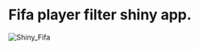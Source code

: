 # Fifa player filter shiny app.
![Shiny_Fifa](https://github.com/seyeint/Fifa_Shiny_DS/assets/36778187/bd077b33-8c1c-486b-93a3-6ce5626c0d95)
